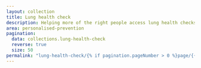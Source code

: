 ```yaml
---
layout: collection
title: Lung health check
description: Helping more of the right people access lung health checks
area: personalised-prevention
pagination:
  data: collections.lung-health-check
  reverse: true
  size: 50
permalink: "lung-health-check/{% if pagination.pageNumber > 0 %}page/{{ pagination.pageNumber + 1 }}{% endif %}/"
---
```

